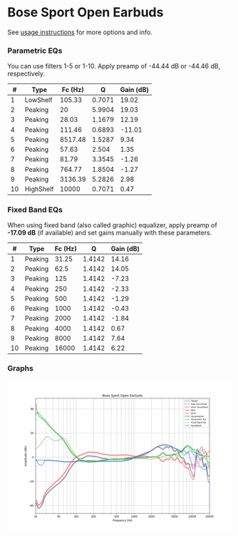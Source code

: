 # Bose Sport Open Earbuds
See [usage instructions](https://github.com/jaakkopasanen/AutoEq#usage) for more options and info.

### Parametric EQs
You can use filters 1-5 or 1-10. Apply preamp of -44.44 dB or -44.46 dB, respectively.

|   # | Type      |   Fc (Hz) |      Q |   Gain (dB) |
|-----|-----------|-----------|--------|-------------|
|   1 | LowShelf  |    105.33 | 0.7071 |       19.02 |
|   2 | Peaking   |     20    | 5.9904 |       19.03 |
|   3 | Peaking   |     28.03 | 1.1679 |       12.19 |
|   4 | Peaking   |    111.46 | 0.6893 |      -11.01 |
|   5 | Peaking   |   8517.48 | 1.5287 |        9.34 |
|   6 | Peaking   |     57.63 | 2.504  |        1.35 |
|   7 | Peaking   |     81.79 | 3.3545 |       -1.26 |
|   8 | Peaking   |    764.77 | 1.8504 |       -1.27 |
|   9 | Peaking   |   3136.39 | 5.2826 |        2.98 |
|  10 | HighShelf |  10000    | 0.7071 |        0.47 |

### Fixed Band EQs
When using fixed band (also called graphic) equalizer, apply preamp of **-17.09 dB** (if available) and set gains manually with these parameters.

|   # | Type    |   Fc (Hz) |      Q |   Gain (dB) |
|-----|---------|-----------|--------|-------------|
|   1 | Peaking |     31.25 | 1.4142 |       14.16 |
|   2 | Peaking |     62.5  | 1.4142 |       14.05 |
|   3 | Peaking |    125    | 1.4142 |       -7.23 |
|   4 | Peaking |    250    | 1.4142 |       -2.33 |
|   5 | Peaking |    500    | 1.4142 |       -1.29 |
|   6 | Peaking |   1000    | 1.4142 |       -0.43 |
|   7 | Peaking |   2000    | 1.4142 |       -1.84 |
|   8 | Peaking |   4000    | 1.4142 |        0.67 |
|   9 | Peaking |   8000    | 1.4142 |        7.64 |
|  10 | Peaking |  16000    | 1.4142 |        6.22 |

### Graphs
![](./Bose%20Sport%20Open%20Earbuds.png)
